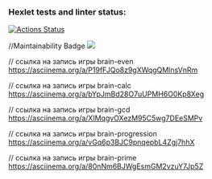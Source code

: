 ### Hexlet tests and linter status:

[![Actions Status](https://github.com/canekg/frontend-project-44/workflows/hexlet-check/badge.svg)](https://github.com/canekg/frontend-project-44/actions)

//Maintainability Badge
<a href="https://codeclimate.com/github/canekg/frontend-project-44/maintainability"><img src="https://api.codeclimate.com/v1/badges/f5544dd39ebb0550b757/maintainability" /></a>

// ссылка на запись игры brain-even
https://asciinema.org/a/P19fFJQo8z9gXWqgQMlnsVnRm

// ссылка на запись игры brain-calc
https://asciinema.org/a/bYpJmBd28O7uUPMH6O0Kp8Xeg

// ссылка на запись игры brain-gcd
https://asciinema.org/a/XIMqgvOXezM95C5wg7DEeSMPv

// ссылка на запись игры brain-progression
https://asciinema.org/a/vGq6p3BJC9pnqepbL4Zgj7hhX

// ссылка на запись игры brain-prime
https://asciinema.org/a/80nNm6BJWgEsmGM2vzuY7Jp5Z
